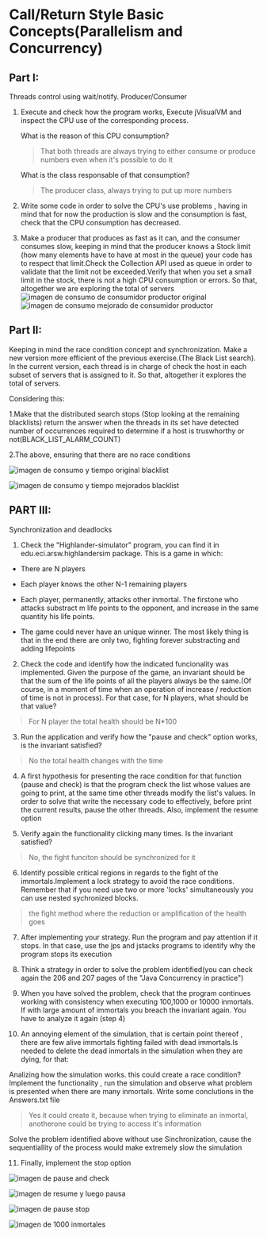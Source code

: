 # Call/Return Style Basic Concepts(Parallelism and Concurrency)
## Part I:[](#part-i)

Threads control using wait/notify. Producer/Consumer

1.  Execute and check how the program works, Execute jVisualVM and inspect the CPU use of the corresponding process.

    What is the reason of this CPU consumption?
    > That both threads are always trying to either consume or produce numbers even when it's possible to do it

    What is the class responsable of that consumption?
    >The producer class, always trying to put up more numbers

2.  Write some code in order to solve the CPU's use problems , having in mind that for now the production is slow and the consumption is fast, check that the CPU consumption has decreased.

3.  Make a producer that produces as fast as it can, and the consumer consumes slow, keeping in mind that the producer knows a Stock limit (how many elements have to have at most in the queue) your code has to respect that limit.Check the Collection API used as queue in order to validate that the limit not be exceeded.Verify that when you set a small limit in the stock, there is not a high CPU consumption or errors. So that, altogether we are exploring the total of servers
    ![imagen de consumo de consumidor productor original](/images/procons1.png	)
    ![imagen de consumo mejorado de consumidor productor](images/proconsmejorado.png	)

## Part II:[](#part-ii)

Keeping in mind the race condition concept and synchronization. Make a new version more efficient of the previous exercise.(The Black List search). In the current version, each thread is in charge of check the host in each subset of servers that is assigned to it. So that, altogether it explores the total of servers.

Considering this:

1.Make that the distributed search stops (Stop looking at the remaining blacklists) return the answer when the threads in its set have detected number of occurrences required to determine if a host is truswhorthy or not(BLACK_LIST_ALARM_COUNT)

2.The above, ensuring that there are no race conditions

![imagen de consumo y tiempo original blacklist](images/blacListVanilla.png	)

![imagen de consumo y tiempo mejorados blacklist](images/blackListRebuild.png	)
## PART III:[](#part-ii-1)

Synchronization and deadlocks

1.  Check the "Highlander-simulator" program, you can find it in edu.eci.arsw.highlandersim package. This is a game in which:


-   There are N players

-   Each player knows the other N-1 remaining players

-   Each player, permanently, attacks other inmortal. The firstone who attacks substract m life points to the opponent, and increase in the same quantity his life points.

-   The game could never have an unique winner. The most likely thing is that in the end there are only two, fighting forever substracting and adding lifepoints


2. Check the code and identify how the indicated funcionality was implemented. Given the purpose of the game, an invariant should be that the sum of the life points of all the players always be the same.(Of course, in a moment of time when an operation of increase / reduction of time is not in process). For that case, for N players, what should be that value?

> For N player the total health should be N*100

3. Run the application and verify how the "pause and check" option works, is the invariant satisfied?
>No the total health changes with the time
>
4. A first hypothesis for presenting the race condition for that function (pause and check) is that the program check the list whose values ​​are going to print, at the same time other threads modify the list's values. In order to solve that write the necessary code to effectively, before print the current results, pause the other threads. Also, implement the resume option

5. Verify again the functionality clicking many times. Is the invariant satisfied?
> No, the fight funciton should be synchronized for it

6. Identify possible critical regions in regards to the fight of the immortals.Implement a lock strategy to avoid the race conditions. Remember that if you need use two or more 'locks' simultaneously you can use nested sychronized blocks.
> the fight method where the reduction or amplification of the health goes

7. After implementing your strategy. Run the program and pay attention if it stops. In that case, use the jps and jstacks programs to identify why the program stops its execution

8. Think a strategy in order to solve the problem identified(you can check again the 206 and 207 pages of the "Java Concurrency in practice")

9. When you have solved the problem, check that the program continues working with consistency when executing 100,1000 or 10000 inmortals. If with large amount of immortals you breach the invariant again. You have to analyze it again (step 4)

10. An annoying element of the simulation, that is certain point thereof , there are few alive immortals fighting failed with dead immortals.Is needed to delete the dead inmortals in the simulation when they are dying, for that:

Analizing how the simulation works. this could create a race condition? Implement the functionality , run the simulation and observe what problem is presented when there are many inmortals. Write some conclutions in the Answers.txt file
>Yes it could create it, because when trying to eliminate an inmortal, anotherone could be trying to access it's information

Solve the problem identified above without use Sinchronization, cause the sequentiallity of the process would make extremely slow the simulation

11. Finally, implement the stop option

![imagen de pause and check](images/pauseAndCheck.png)

![imagen de resume y luego pausa](images/resume.png)

![imagen de pause stop](images/stop.png)

![imagen de 1000 inmortales](images/1000.png)
